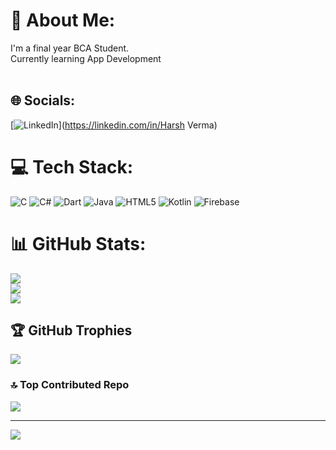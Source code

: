 # 💫 About Me:
I'm a final year BCA Student.<br>Currently learning App Development <br><br>


## 🌐 Socials:
[![LinkedIn](https://img.shields.io/badge/LinkedIn-%230077B5.svg?logo=linkedin&logoColor=white)](https://linkedin.com/in/Harsh Verma) 

# 💻 Tech Stack:
![C](https://img.shields.io/badge/c-%2300599C.svg?style=for-the-badge&logo=c&logoColor=white) ![C#](https://img.shields.io/badge/c%23-%23239120.svg?style=for-the-badge&logo=csharp&logoColor=white) ![Dart](https://img.shields.io/badge/dart-%230175C2.svg?style=for-the-badge&logo=dart&logoColor=white) ![Java](https://img.shields.io/badge/java-%23ED8B00.svg?style=for-the-badge&logo=openjdk&logoColor=white) ![HTML5](https://img.shields.io/badge/html5-%23E34F26.svg?style=for-the-badge&logo=html5&logoColor=white) ![Kotlin](https://img.shields.io/badge/kotlin-%237F52FF.svg?style=for-the-badge&logo=kotlin&logoColor=white) ![Firebase](https://img.shields.io/badge/firebase-a08021?style=for-the-badge&logo=firebase&logoColor=ffcd34)
# 📊 GitHub Stats:
![](https://github-readme-stats.vercel.app/api?username=EC-Harsh&theme=gruvbox&hide_border=false&include_all_commits=true&count_private=true)<br/>
![](https://nirzak-streak-stats.vercel.app/?user=EC-Harsh&theme=gruvbox&hide_border=false)<br/>
![](https://github-readme-stats.vercel.app/api/top-langs/?username=EC-Harsh&theme=gruvbox&hide_border=false&include_all_commits=true&count_private=true&layout=compact)

## 🏆 GitHub Trophies
![](https://github-profile-trophy.vercel.app/?username=EC-Harsh&theme=radical&no-frame=false&no-bg=false&margin-w=4)

### 🔝 Top Contributed Repo
![](https://github-contributor-stats.vercel.app/api?username=EC-Harsh&limit=5&theme=dark&combine_all_yearly_contributions=true)

---
[![](https://visitcount.itsvg.in/api?id=EC-Harsh&icon=0&color=0)](https://visitcount.itsvg.in)

<!-- Proudly created with GPRM ( https://gprm.itsvg.in ) -->
